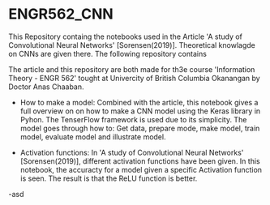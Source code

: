 # ENGR562_CNN
This Repository containg the notebooks used in the Article 'A study of Convolutional Neural Networks' [Sorensen(2019)]. Theoretical knowlagde on CNNs are given there.  The following repository contains

The article and this repository are both made for th3e course 'Information Theory  - ENGR 562' tought at Univercity of British Columbia Okanangan by Doctor Anas Chaaban.

- How to make a model: Combined with the article, this notebook gives a full overview on on how to make a CNN model using the Keras library in Pyhon. The TenserFlow framework is used due to its simplicity.  The model goes through how to: Get data, prepare mode, make model, train model, evaluate model and illustrate model.

- Activation functions: In 'A study of Convolutional Neural Networks' [Sorensen(2019)], different activation functions have been given. In this notebook, the accuracty for a model given a specific Activation function is seen. The result is that the ReLU function is better.

-asd
